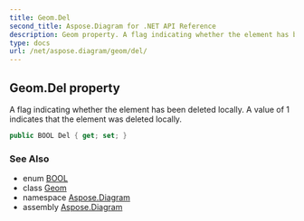 ```yaml
---
title: Geom.Del
second_title: Aspose.Diagram for .NET API Reference
description: Geom property. A flag indicating whether the element has been deleted locally. A value of 1 indicates that the element was deleted locally
type: docs
url: /net/aspose.diagram/geom/del/
---
```

## Geom.Del property

A flag indicating whether the element has been deleted locally. A value of 1 indicates that the element was deleted locally.

```csharp
public BOOL Del { get; set; }
```

### See Also

* enum [BOOL](../../bool/)
* class [Geom](../)
* namespace [Aspose.Diagram](../../geom/)
* assembly [Aspose.Diagram](../../../)


